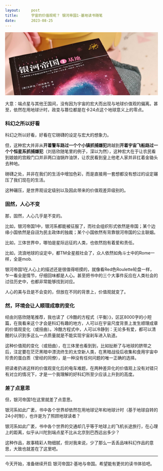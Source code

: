 ```yaml
---
layout:     post
title:      宇宙的价值观呢？ 银河帝国1·基地读书随笔
date:       2023-08-25
---
```

![银河帝国1·基地](/images/202308/foundation-book.jpg)

大意：端点星与其他王国间，没有因为宇宙的宏大而出现与地球价值观的偏离。甚至，依然在用地球计时，政变与篡位都是在卡24点这个地球意义上的零点。

### 科幻之所以好看

科幻之所以好看，好看在它磅礴的设定与宏大的想象力。

但，这种宏大并非从**开着警车路过一个个小镇抓捕嫌犯**跨越到**开着宇宙飞船路过一个个恒星系抓捕嫌犯**（刘慈欣随笔里的例子，深以为然），这种宏大在于让农民看到娘娘的宫殿门口并非两口油锅炸油饼，让农民看到皇上他老人家并非扛着金锄头去种地。

磅礴之处，并非在我们的生活中增加色彩，而是直接用一套想都没有想过的设定碾压了我们现在的生活。

这种碾压，是世界观设定级别以及因此带来的价值观差异级别的。


### 固然，人心不变

那，固然，人心几乎是不变的。

比如，银河帝国1中，银河系都能被征服了，而社会组织形式依然是帝国；某个边缘小国依然是自诩为民主政体的独裁；某个小国依然有背靠银河帝国的公主联姻。

比如，三体世界中，哪怕是星际远征的人类，也依然抱有着爱和责任。

比如，流浪地球的设定中，都TM全星舰社会了，众人依然如角斗士中的Rome一样，全是mob.

银河帝国1在人心上的描述还是很值得咂摸的，就像看Red色Roulette轮盘一样，乍一看全是情节，仔细回味都是人心。甚至把书中的三个大事件反应在人类社会的过往历史中，也都非常能够找到对应。


人心的美与丑是不会变的，但放在不同的背景上，价值观就变了。



### 然，环境会让人顺理成章的变化

经由刘慈欣随笔推荐，我也读了《冷酷的方程式（平衡）》，区区8000字的小短篇，在我看来这个才会是科幻有趣的地方，人可以在宇宙尺度背景上发生顺理成章的价值观变化（或扭曲）。冷酷方程式中，人可以冷静到：无论多有爱，都可以清醒的认识到多这么一点质量就是不能实现宇宙刹车进入轨道。

这种价值观的变化（或扭曲），在三体里也看到到，比如扯断了与地球的脐带之后，注定要在茫茫黑暗中漂流终生的太空新人类，在黑暗战役后收集和食用宇宙中珍贵的蛋白质（曾经的同僚），是一种没有任何问题的唯一正确的选择。

把读者扔进这样的价值观变化后的电车难题，在两种差异化的价值观上没有对错只有对立的情况下，才是一个我理解的好科幻所至少应该上升到的高度。

### 差了点意思

但，银河帝国1在这里就差了点意思。

银河系如此广袤，书中各个世界却依然在用地球记年和地球计时（基于地球自转的24小时制），也许是为了照顾地球读者？

银河系如此广袤，书中各个世界的交通却几乎等于地球上的飞机长途旅行，在心理上的距离，似乎从川陀到端点星不比从北京到巴西远出多少？

这种作品，故事精彩人物细腻，但对我来说，少了那么一丢丢品味科幻作品的意思，大致也就差在了这里吧。


---

今天开始，准备继续开启 银河帝国2·基地与帝国。希望能有更优的读书体验吧。